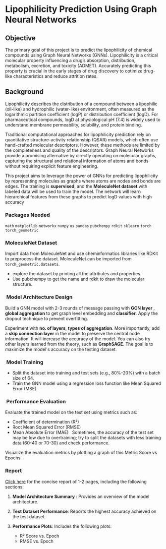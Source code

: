 # Lipophilicity Prediction Using Graph Neural Networks

## Objective

The primary goal of this project is to predict the lipophilicity of chemical compounds using Graph Neural Networks (GNNs). Lipophilicity is a critical molecular property influencing a drug’s absorption, distribution, metabolism, excretion, and toxicity (ADMET). Accurately predicting this property is crucial in the early stages of drug discovery to optimize drug-like characteristics and reduce attrition rates.

## Background

Lipophilicity describes the distribution of a compound between a lipophilic (oil-like) and hydrophilic (water-like) environment, often measured as the logarithmic partition coefficient (logP) or distribution coefficient (logD). For pharmaceutical compounds, logD at physiological pH (7.4) is widely used to understand membrane permeability, solubility, and protein binding.

Traditional computational approaches for lipophilicity prediction rely on quantitative structure-activity relationship (QSAR) models, which often use hand-crafted molecular descriptors. However, these methods are limited by the completeness and quality of the descriptors. Graph Neural Networks provide a promising alternative by directly operating on molecular graphs, capturing the structural and relational information of atoms and bonds without requiring explicit feature engineering.

This project aims to leverage the power of GNNs for predicting lipophilicity by representing molecules as graphs where atoms are nodes and bonds are edges. The training is **supervised**, and the **MoleculeNet dataset** with labeled data will be used to train the model. The network will learn hierarchical features from these graphs to predict logD values with high accuracy

### Packages Needed
`math`
 `matplotlib`
 `networkx`
 `numpy`
 `os`
 `pandas`
`pubchempy`
`rdkit`
`sklearn`
 `torch`
`torch_geometric`
### MoleculeNet Dataset

Import data from MoleculeNet and use cheminformatics libraries like RDKit to preprocess the dataset. MoleculeNet can be imported from `torch_geometric.datasets`.

- explore the dataset by printing all the attributes and properties.
- Use pubchempy to get the name and rdkit to draw the molecular structure.


###  Model Architecture Design

Build a GNN model with 2-3 rounds of message passing with __GCN layer__ , __global aggregation__ to get graph level embedding and __classifier__. Apply the dropout technique to prevent overfitting.

Experiment with **no. of layers**, **types of aggregation**. More importantly, add a **skip connection layer** in the model to preserve the central node information. It will increase the accuracy of the model. You can also try other layers learned from the theory, such as **GraphSAGE**.
The goal is to maximize the model's accuracy on the testing dataset.

###  Model Training

- Split the dataset into training and test sets (e.g., 80%-20%) with a batch size of 64.
- Train the GNN model using a regression loss function like Mean Squared Error (MSE).

###  Performance Evaluation

Evaluate the trained model on the test set using metrics such as:

- Coefficient of determination (R²)
- Root Mean Squared Error (RMSE)
- Mean Absolute Error (MAE)
 
Sometimes, the accuracy of the test set may be low due to overtraining; try to split the datasets with less training data (60-40 or 70-30) and check performance.

Visualize the evaluation metrics by plotting a graph of this Metric Score vs Epochs.


###  Report
[Click here](/Project/report.pdf) for the concise report of 1-2 pages, including the following sections:

1. **Model Architecture Summary** :
 Provides an overview of the model architecture.

2. **Test Dataset Performance**:
Reports the highest accuracy achieved on the test dataset.

3. **Performance Plots**:
Includes the following plots:
    - R² Score vs. Epoch
    - RMSE vs. Epoch

